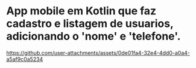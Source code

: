 # App mobile em Kotlin que faz cadastro e listagem de usuarios, adicionando o 'nome' e 'telefone'.

https://github.com/user-attachments/assets/0de01fa4-32e4-4dd0-a0a4-a5af9c0a5234
